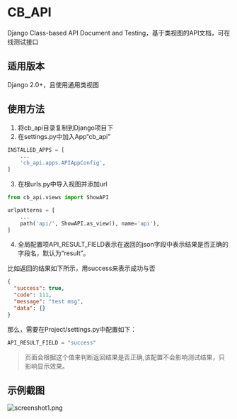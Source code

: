# CB_API

Django Class-based API Document and Testing，基于类视图的API文档，可在线测试接口

## 适用版本

Django 2.0+，且使用通用类视图

## 使用方法

1. 将cb_api目录复制到Django项目下
2. 在settings.py中加入App“cb_api”
```python
INSTALLED_APPS = [
    ...
    'cb_api.apps.APIAppConfig',
]
```
3. 在根urls.py中导入视图并添加url
```python
from cb_api.views import ShowAPI

urlpatterns = [
    ...
    path('api/', ShowAPI.as_view(), name='api'),
]
```
4. 全局配置项API_RESULT_FIELD表示在返回的json字段中表示结果是否正确的字段名，默认为“result”。

比如返回的结果如下所示，用success来表示成功与否
```json
{
  "success": true,
  "code": 111,
  "message": "test msg",
  "data": {}
}
```
那么，需要在Project/settings.py中配置如下：
```python
API_RESULT_FIELD = "success"
```
> 页面会根据这个值来判断返回结果是否正确,该配置不会影响测试结果，只影响显示效果。

## 示例截图

![screenshot1.png](https://github.com/maoxiaowang/CB_API/blob/master/screenshot1.png)
